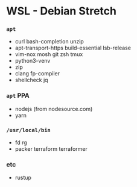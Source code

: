 WSL - Debian Stretch
========

### `apt`
- curl bash-completion unzip
- apt-transport-https build-essential lsb-release
- vim-nox mosh git zsh tmux
- python3-venv
- zip
- clang fp-compiler
- shellcheck jq

### `apt` PPA
- nodejs (from nodesource.com)
- yarn

### `/usr/local/bin`
- fd rg
- packer terraform terraformer

### etc
- rustup
